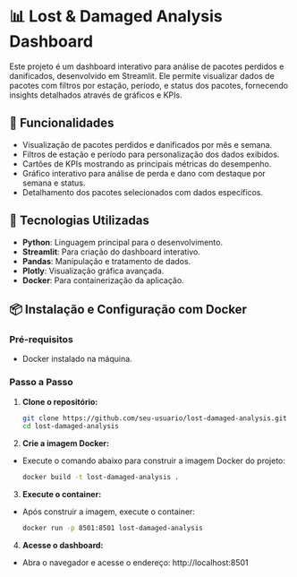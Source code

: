# 📊 Lost & Damaged Analysis Dashboard

Este projeto é um dashboard interativo para análise de pacotes perdidos e danificados, desenvolvido em Streamlit. Ele permite visualizar dados de pacotes com filtros por estação, período, e status dos pacotes, fornecendo insights detalhados através de gráficos e KPIs.

## 📝 Funcionalidades

- Visualização de pacotes perdidos e danificados por mês e semana.
- Filtros de estação e período para personalização dos dados exibidos.
- Cartões de KPIs mostrando as principais métricas do desempenho.
- Gráfico interativo para análise de perda e dano com destaque por semana e status.
- Detalhamento dos pacotes selecionados com dados específicos.

## 🚀 Tecnologias Utilizadas

- **Python**: Linguagem principal para o desenvolvimento.
- **Streamlit**: Para criação do dashboard interativo.
- **Pandas**: Manipulação e tratamento de dados.
- **Plotly**: Visualização gráfica avançada.
- **Docker**: Para containerização da aplicação.

## 📦 Instalação e Configuração com Docker

### Pré-requisitos

- Docker instalado na máquina.

### Passo a Passo

1. **Clone o repositório:**

   ```bash
   git clone https://github.com/seu-usuario/lost-damaged-analysis.git
   cd lost-damaged-analysis

2. **Crie a imagem Docker:**

- Execute o comando abaixo para construir a imagem Docker do projeto:
    ```bash
    docker build -t lost-damaged-analysis .

3. **Execute o container:**
- Após construir a imagem, execute o container:
    ```bash
    docker run -p 8501:8501 lost-damaged-analysis

4. **Acesse o dashboard:**
- Abra o navegador e acesse o endereço: http://localhost:8501


